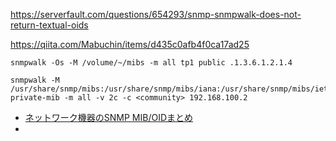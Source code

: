 
https://serverfault.com/questions/654293/snmp-snmpwalk-does-not-return-textual-oids

https://qiita.com/Mabuchin/items/d435c0afb4f0ca17ad25
```
snmpwalk -Os -M /volume/~/mibs -m all tp1 public .1.3.6.1.2.1.4
```

```
snmpwalk -M /usr/share/snmp/mibs:/usr/share/snmp/mibs/iana:/usr/share/snmp/mibs/ietf:./yamaha-private-mib -m all -v 2c -c <community> 192.168.100.2
```

- [ネットワーク機器のSNMP MIB/OIDまとめ](https://qiita.com/Mabuchin/items/d435c0afb4f0ca17ad25)
- 
<!--stackedit_data:
eyJoaXN0b3J5IjpbLTE0NTI0NzQ0MjMsNDAyMjk1NDc3LDE5Nj
cyOTQ5MTBdfQ==
-->